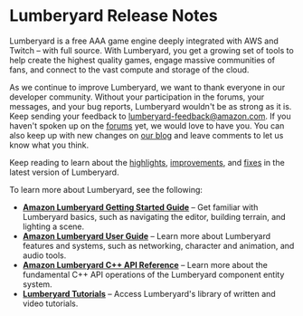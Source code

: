 # Lumberyard Release Notes<a name="lumberyard-relnotes-intro"></a>

Lumberyard is a free AAA game engine deeply integrated with AWS and Twitch – with full source. With Lumberyard, you get a growing set of tools to help create the highest quality games, engage massive communities of fans, and connect to the vast compute and storage of the cloud.

As we continue to improve Lumberyard, we want to thank everyone in our developer community. Without your participation in the forums, your messages, and your bug reports, Lumberyard wouldn't be as strong as it is. Keep sending your feedback to lumberyard-feedback@amazon.com. If you haven't spoken up on the [forums](https://forums.awsgametech.com/) yet, we would love to have you. You can also keep up with new changes on [our blog](https://aws.amazon.com/blogs/?filtered-posts.q=Lumberyard&filtered-posts.q_operator=AND&awsf.blog-master-category=category%23game-development) and leave comments to let us know what you think.

Keep reading to learn about the [highlights](1.23/index.md), [improvements](1.23/improvements-changes.md), and [fixes](1.23/fixes.md) in the latest version of Lumberyard.

To learn more about Lumberyard, see the following:
+ **[Amazon Lumberyard Getting Started Guide](https://docs.aws.amazon.com/lumberyard/latest/gettingstartedguide/)** – Get familiar with Lumberyard basics, such as navigating the editor, building terrain, and lighting a scene. 
+ **[Amazon Lumberyard User Guide](https://docs.aws.amazon.com/lumberyard/latest/userguide/)** – Learn more about Lumberyard features and systems, such as networking, character and animation, and audio tools.
+ **[Amazon Lumberyard C\+\+ API Reference](https://docs.aws.amazon.com/lumberyard/latest/apireference/)** – Learn more about the fundamental C\+\+ API operations of the Lumberyard component entity system. 
+ **[Lumberyard Tutorials](https://gamedev.amazon.com/forums/tutorials)** – Access Lumberyard's library of written and video tutorials.

